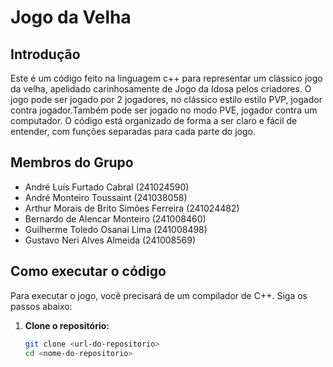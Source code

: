 # Jogo da Velha

## Introdução
Este é um código feito na linguagem c++ para representar um clássico jogo da velha, apelidado carinhosamente de Jogo da Idosa pelos criadores. O jogo pode
ser jogado por 2 jogadores, no clássico estilo estilo PVP, jogador contra jogador.Também pode ser jogado no modo PVE, jogador contra um computador. O código está organizado de forma a ser claro e fácil de entender, com funções separadas para cada parte do jogo.

## Membros do Grupo
- André Luís Furtado Cabral (241024590)
- André Monteiro Toussaint (241038058)
- Arthur Morais de Brito Simões Ferreira (241024482)
- Bernardo de Alencar Monteiro (241008460)
- Guilherme Toledo Osanai Lima (241008498)
- Gustavo Neri Alves Almeida (241008569)

## Como executar o código
Para executar o jogo, você precisará de um compilador de C++. Siga os passos abaixo:

1. **Clone o repositório:**
   ```sh
   git clone <url-do-repositorio>
   cd <nome-do-repositorio>
